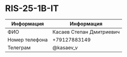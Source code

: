 # RIS-25-1B-IT

| Информация | Информация |
| -------------| --------- | 
|ФИО| Касаев Степан Дмитриевич| 
|Номер телефона| +79127883149|
| Телеграм | @kasaev_v |
